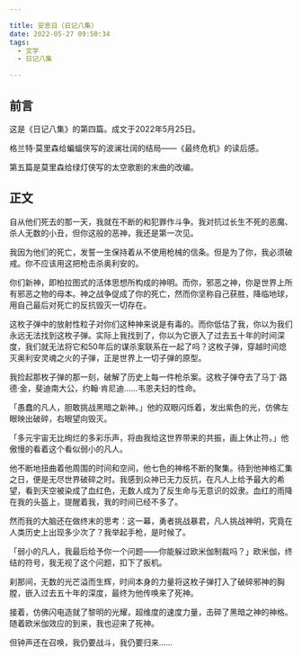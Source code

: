 ```yaml
---

title: 安息日（日记八集）
date: 2022-05-27 09:50:34
tags: 
  - 文学
  - 日记八集

---
```


## 前言

这是《日记八集》的第四篇。成文于2022年5月25日。

格兰特·莫里森给蝙蝠侠写的波澜壮阔的结局——《最终危机》的读后感。

第五篇是莫里森给绿灯侠写的太空歌剧的末曲的改编。

## 正文

自从他们死去的那一天，我就在不断的和犯罪作斗争。我对抗过长生不死的恶魔、杀人无数的小丑，但你这般的恶神，我还是第一次见。

我因为他们的死亡，发誓一生保持着从不使用枪械的信条。但是为了你，我必须破戒。你不应该用这把枪击杀奥利安的。

你们新神，即柏拉图式的活体思想所构成的神明。而你，邪恶之神，你是世界上所有邪恶之物的母本。神之战争促成了你的死亡，然而你坚称自己获胜，降临地球，用自己最后对死亡的反抗毁灭一切存在。

这枚子弹中的放射性粒子对你们这种神来说是有毒的。而你低估了我，你以为我们永远无法找到这枚子弹。实际上我找到了，你以为它嵌入了过去五十年的时间深度，我们就无法将它和50年后的谋杀案联系在一起了吗？这枚子弹，穿越时间熄灭奥利安灵魂之火的子弹，正是世界上一切子弹的原型。

我捡起那枚子弹的那一刻，破解了历史上每一件枪杀案。这枚子弹夺去了马丁·路德·金，斐迪南大公，约翰·肯尼迪……韦恩夫妇的性命。

「愚蠢的凡人，胆敢挑战黑暗之新神。」他的双眼闪烁着，发出紫色的光，仿佛左眼映出破碎，右眼望向毁灭。

「多元宇宙无比绚烂的多彩乐声，将由我给这世界带来的共振，画上休止符。」他傲慢的看着这个看似弱小的凡人。

他不断地扭曲着他周围的时间和空间，他七色的神格不断的聚集。待到他神格汇集之日，便是无尽世界破碎之时。我感到众神已无力反抗，在凡人上给予最大的希望，看到天空被染成了血红色，无数人成为了反生命与无意识的奴隶。血红的雨降在我的头盔上，提醒着我，我的时间已经不多了。

然而我的大脑还在做终末的思考：这一幕，勇者挑战暴君，凡人挑战神明，究竟在人类历史上出现多少次了？我举起手枪，是时候了。

「弱小的凡人，我最后给予你一个问题——你能躲过欧米伽制裁吗？」欧米伽，终结的符号，我无视了这个问题，扣下了扳机。

刹那间，无数的光芒溢而生辉，时间本身的力量将这枚子弹打入了破碎邪神的胸膛，嵌入过去五十年的深度，最终为他传唤来了死神。

接着，仿佛闪电造就了黎明的光耀，超维度的速度力量，击碎了黑暗之神的神格。随着欧米伽效应的到来，我也迎来了死神。

但钟声还在召唤，我仍要战斗，我仍要归来……
